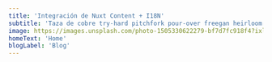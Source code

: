 ```yaml
---
title: 'Integración de Nuxt Content + I18N'
subtitle: 'Taza de cobre try-hard pitchfork pour-over freegan heirloom neutra air plant tacos prensados en frío poke beard tote bag. Heirloom echo park mlkshk bolsa de asas orillo pollo caliente auténtica tumeric truffaut hexagonal try-hard cambray.'
image: https://images.unsplash.com/photo-1505330622279-bf7d7fc918f4?ixlib=rb-1.2.1&ixid=eyJhcHBfaWQiOjEyMDd9&auto=format&fit=crop&w=1350&q=80
homeText: 'Home'
blogLabel: 'Blog'
---
```


<home-cover :heading="heading" :subtitle="subtitle" :image="image" :home-text="homeText" :blog-label="blogLabel"></home-cover>